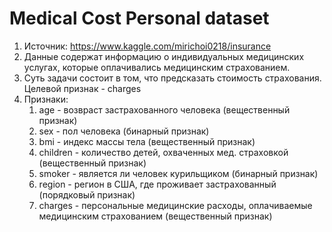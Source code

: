 # Medical Cost Personal dataset
1) Источник: https://www.kaggle.com/mirichoi0218/insurance
2) Данные содержат информацию о индивидуальных медицинских услугах, которые оплачивались медицинским страхованием.
3) Суть задачи состоит в том, что предсказать стоимость страхования. Целевой признак - charges
4) Признаки:
    1) age - возвраст застрахованного человека (вещественный признак)
    2) sex - пол человека (бинарный признак)
    3) bmi - индекс массы тела (вещественный признак)
    4) children - количество детей, охваченных мед. страховкой (вещественный признак)
    5) smoker - является ли человек курильщиком (бинарный признак)
    6) region - регион в США, где проживает застрахованный (порядковый признак)
    7) charges - персональные медицинские расходы, оплачиваемые медицинским страхованием (вещественный признак)
